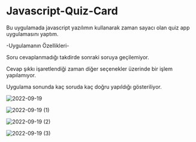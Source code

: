 # Javascript-Quiz-Card
Bu uygulamada javascript yazılımın kullanarak zaman sayacı olan quiz app uygulamasını yaptım.

-Uygulamanın Özellikleri-

Soru cevaplanmadığı takdirde sonraki soruya geçilemiyor.

Cevap şıkkı işaretlendiği zaman diğer seçenekler üzerinde bir işlem yapılamıyor.

Uygulama sonunda kaç soruda kaç doğru yapıldığı gösteriliyor.



![2022-09-19](https://user-images.githubusercontent.com/69109466/190928427-31630f1f-17e2-4fdd-9aa3-6146caccb7bf.png)

![2022-09-19 (1)](https://user-images.githubusercontent.com/69109466/190928447-4f337503-d39b-4ed3-a926-f5f85dab383c.png)

![2022-09-19 (2)](https://user-images.githubusercontent.com/69109466/190928456-3beab922-f0c5-4bca-91b1-03165d8d8d48.png)

![2022-09-19 (3)](https://user-images.githubusercontent.com/69109466/190928464-844f5d98-8503-45e1-a667-830cebdb393e.png)
